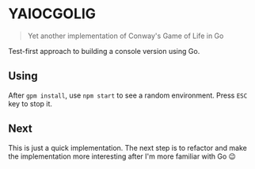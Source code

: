 YAIOCGOLIG
==========

> Yet another implementation of Conway's Game of Life in Go

Test-first approach to building a console version using Go.

## Using

After `gpm install`, use `npm start` to see a random environment. Press `ESC` key to stop it.

## Next

This is just a quick implementation. The next step is to refactor and make the implementation more interesting after I'm more familiar with Go :wink:
